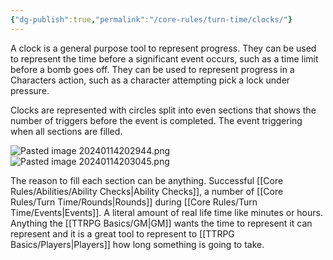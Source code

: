 ```yaml
---
{"dg-publish":true,"permalink":"/core-rules/turn-time/clocks/"}
---
```


A clock is a general purpose tool to represent progress. They can be used to represent the time before a significant event occurs, such as a time limit before a bomb goes off. They can be used to represent progress in a Characters action, such as a character attempting pick a lock under pressure.

Clocks are represented with circles split into even sections that shows the number of triggers before the event is completed. The event triggering when all sections are filled.

![Pasted image 20240114202944.png](/img/user/Images/Pasted%20image%2020240114202944.png)
![Pasted image 20240114203045.png](/img/user/Images/Pasted%20image%2020240114203045.png)

The reason to fill each section can be anything. Successful [[Core Rules/Abilities/Ability Checks\|Ability Checks]], a number of [[Core Rules/Turn Time/Rounds\|Rounds]] during [[Core Rules/Turn Time/Events\|Events]]. A literal amount of real life time like minutes or hours. Anything the [[TTRPG Basics/GM\|GM]] wants the time to represent it can represent and it is a great tool to represent to [[TTRPG Basics/Players\|Players]] how long something is going to take.
